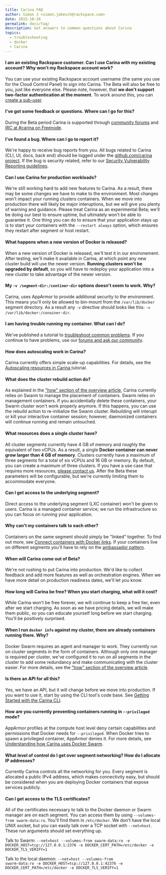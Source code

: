 ```yaml
---
title: Carina FAQ
author: Simon J <simon.jakesch@rackspace.com>
date: 2015-10-26
permalink: docs/faq/
description: Get answers to common questions about Carina
topics:
  - troubleshooting
  - docker
  - Carina
---
```


#### I am an existing Rackspace customer. Can I use Carina with my existing account? Why won't my Rackspace account work?

You can use your existing Rackspace account username (the same you use for the Cloud Control Panel) to sign into Carina. The Beta will also be free to you, just like everyone else. Please note, however, that **we don't support two-factor authentication at the moment**. To work around this, you can [create a sub-user](https://community.rackspace.com/products/f/54/t/4551).


#### I've got some feedback or questions. Where can I go for this?

During the Beta period Carina is supported through [community forums](https://community.getcarina.com/) and [IRC at #carina on Freenode](http://webchat.freenode.net/?channels=carina).


#### I've found a bug. Where can I go to report it?

We're happy to receive bug reports from you. All bugs related to Carina (CLI, UI, docs, back end) should be logged under the [github.com/carina project](https://github.com/getcarina/carina-bugs/issues). If the bug is security related, refer to our [Security Vulnerability Reporting guidelines](http://www.rackspace.com/information/legal/rsdp/).


#### Can I use Carina for production workloads?

We're still working hard to add new features to Carina. As a result, there may be some changes we have to make to the environment. Most changes won't impact your running clusters containers. When we move into production there will likely be major interuptions, but we will give you plenty of warning and guidance. Please treat Carina as an experimental Beta; we'll be doing our best to ensure uptime, but ultimately won't be able to guarantee it. One thing you can do to ensure that your application stays up is to start your containers with the `--restart always` option, which ensures they restart after segment or host restart.


#### What happens when a new version of Docker is released?

When a new version of Docker is released, we'll test it in our environement. After testing, we'll make it available in Carina, at which point any new cluster build will use the newer version. **Running clusters won't be upgraded by default**, so you will have to redeploy your application into a new cluster to take advantage of the newer version.


#### My <code>-v /segment-dir:/continer-dir</code> options doesn't seem to work. Why?

Carina, uses AppArmor to provide additional security to the environment. This means you'll only be allowed to bin-mount from the `/var/lib/docker` segment directory. As a result any `-v` directive should looks like this: `-v /var/lib/docker:/conainer-dir`.


#### I am having trouble running my container. What can I do?

We've published a tutorial to [troubleshoot common problems](/docs/tutorials/troubleshooting/). If you continue to have problems, use our [forums and ask our community](https://community.getcarina.com).


#### How does autoscaling work in Carina?

Carina currently offers simple scale-up capabilities. For details, see the [Autoscaling resources in Carina ](/docs/tutorials/autoscaling-carina/) tutorial.


#### What does the cluster rebuild action do?

As explained in the ["how" section of the overview article](/docs/overview-of-carina/#how-does-carina-work), Carina currently relies on Swarm to manage the placement of containers. Swarm relies on management containers. If you accidentially delete these containers, your Swarm cluster won't work properly anymore. If this happens, you can use the rebuild action to re-initialize the Swarm cluster. Rebuilding will interupt or kill your interactive container session; however, daemonized containers will continue running and remain untouched.


#### What resources does a single cluster have?

All cluster segments currently have 4 GB of memory and roughly the equivalent of two vCPUs. As a result, a single **Docker container can never grow larger than 4 GB of memory**. Clusters currently have a maximum of three segments for a total of six vCPUs and 16 GB or memory. By default, you can create a maximum of three clusters. If you have a use case that requires more resources, [please contact us](https://community.getcarina.com/t/capacity-requests/22/1). After the Beta these parameters will be configurable, but we're currently limiting them to accommodate everyone.


#### Can I get access to the underlying segment?

Direct access to the underlying segment (LXC container) won't be given to users. Carina is a managed container service; we run the infrastructure so you can focus on running your application.


#### Why can't my containers talk to each other?

Containers on the same segment should simply be "linked" together. To find out more, see [Connect containers with Docker links](/docs/tutorials/connect-docker-containers-with-links/#connect-two-containers-with-a-docker-link). If your containers live on different segments you'll have to rely on the [ambassador pattern](/docs/tutorials/connect-docker-containers-ambassador-pattern/#connect-containers).


#### When will Carina come out of Beta?

We're not rushing to put Carina into production. We'd like to collect feedback and add more features as well as orchestration engines. When we have more detail on production readiness dates, we'll let you know. 


#### How long will Carina be free? When you start charging, what will it cost? 

While Carina won't be free forever, we will continue to keep a free tier, even after we start charging. As soon as we have pricing details, we will make them public, so you can educate yourself long before we start charging. You'll be positively surprised.


#### When I run `docker info` against my cluster, there are already containers running there. Why?

Docker Swarm requires an agent and manager to work. They currently run on cluster segments in the form of containers. Although only one manager is required per cluster, we've configured it to run on all segments in the cluster to add some redundancy and make communicating with the cluster easier. For more details, see the ["how" section of the overview article](/docs/overview-of-carina/#how-does-carina-work).


#### Is there an API for all this?

Yes, we have an API, but it will change before we move into production. If you want to use it, start by using the CLI tool's code base. See [Getting Started with the Carina CLI](/docs/getting-started/getting-started-carina-cli/#download-and-install-carina-cli).


####  How are you currently preventing containers running in <code>--privileged</code> mode?

AppArmor profiles at the compute host level deny certain capabilities and permissions that Docker needs for <code>--privileged</code>. When Docker tries to spawn a privileged container, AppArmor denies it. For more details, see [Understanding how Carina uses Docker Swarm](/docs/tutorials/docker-swarm-carina/#apparmor-profiles).


#### What level of control do I get over segment networking? How do I allocate IP addresses?

Currently Carina controls all the networking for you. Every segment is allocated a public IPv4 address, which makes connectivity easy, but should be considered when you are deploying Docker containers that expose services publicly.


#### Can I get access to the TLS certificates?

All of the certificates necessary to talk to the Docker daemon or Swarm manager are on each segment. You can access them by using `--volumes-from swarm-data:ro`. You'll find them in `/etc/docker`. We don't have the local UNIX socket, but you can easily talk over a TCP socket with `--net=host`. These run arguments should set everything up.

Talk to Swarm:
<code>--net=host --volumes-from swarm-data:ro -e DOCKER_HOST=tcp://127.0.0.1:2376 -e DOCKER_CERT_PATH​=/etc/docker -e DOCKER_TLS_VERIFY=1</code>

Talk to the local daemon:
<code>--net=host --volumes-from swarm-data:ro -e DOCKER_HOST=tcp://127.0.0.1:42376 -e DOCKER_CERT_PATH​=/etc/docker -e DOCKER_TLS_VERIFY=1​</code>
